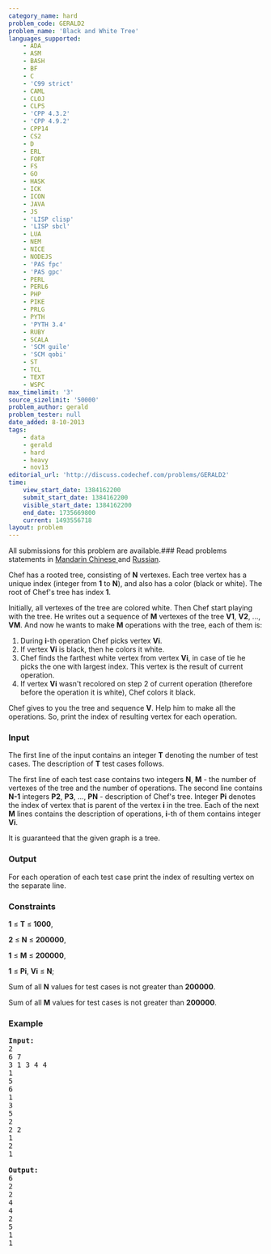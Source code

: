 ```yaml
---
category_name: hard
problem_code: GERALD2
problem_name: 'Black and White Tree'
languages_supported:
    - ADA
    - ASM
    - BASH
    - BF
    - C
    - 'C99 strict'
    - CAML
    - CLOJ
    - CLPS
    - 'CPP 4.3.2'
    - 'CPP 4.9.2'
    - CPP14
    - CS2
    - D
    - ERL
    - FORT
    - FS
    - GO
    - HASK
    - ICK
    - ICON
    - JAVA
    - JS
    - 'LISP clisp'
    - 'LISP sbcl'
    - LUA
    - NEM
    - NICE
    - NODEJS
    - 'PAS fpc'
    - 'PAS gpc'
    - PERL
    - PERL6
    - PHP
    - PIKE
    - PRLG
    - PYTH
    - 'PYTH 3.4'
    - RUBY
    - SCALA
    - 'SCM guile'
    - 'SCM qobi'
    - ST
    - TCL
    - TEXT
    - WSPC
max_timelimit: '3'
source_sizelimit: '50000'
problem_author: gerald
problem_tester: null
date_added: 8-10-2013
tags:
    - data
    - gerald
    - hard
    - heavy
    - nov13
editorial_url: 'http://discuss.codechef.com/problems/GERALD2'
time:
    view_start_date: 1384162200
    submit_start_date: 1384162200
    visible_start_date: 1384162200
    end_date: 1735669800
    current: 1493556718
layout: problem
---
```

All submissions for this problem are available.###  Read problems statements in [ Mandarin Chinese ](http://www.codechef.com/download/translated/NOV13/mandarin/GERALD2.pdf) and [ Russian](http://www.codechef.com/download/translated/NOV13/russian/GERALD2.PDF).

Chef has a rooted tree, consisting of **N** vertexes. Each tree vertex has a unique index (integer from **1** to **N**), and also has a color (black or white).
The root of Chef's tree has index **1**.

Initially, all vertexes of the tree are colored white. Then Chef start playing with the tree. He writes out a sequence of
**M** vertexes of the tree **V1**, **V2**, ..., **VM**. And now he wants to make **M** operations with the tree, each of them is:

1. During **i**-th operation Chef picks vertex **Vi**.
2. If vertex **Vi** is black, then he colors it white.
3. Chef finds the farthest white vertex from vertex **Vi**, in case of tie he picks the one with largest index. This vertex is the result of current operation.
4. If vertex **Vi** wasn't recolored on step 2 of current operation (therefore before the operation it is white), Chef colors it black.

Chef gives to you the tree and sequence **V**. Help him to make all the operations. So, print the index of resulting vertex for each operation.

### Input

The first line of the input contains an integer **T** denoting the number of test cases. The description of **T** test cases follows.

The first line of each test case contains two integers **N**, **M** - the number of vertexes of the tree and the number of operations.
The second line contains **N-1** integers **P2**, **P3**, ..., **PN** - description of Chef's tree.
Integer **Pi** denotes the index of vertex that is parent of the vertex **i** in the tree.
Each of the next **M** lines contains the description of operations, **i**-th of them contains integer **Vi**.

It is guaranteed that the given graph is a tree.

### Output

For each operation of each test case print the index of resulting vertex on the separate line.

### Constraints

**1** ≤ **T** ≤ **1000**,

**2** ≤ **N** ≤ **200000**,

**1** ≤ **M** ≤ **200000**,

**1** ≤ **Pi**, **Vi** ≤ **N**;

Sum of all **N** values for test cases is not greater than **200000**.

Sum of all **M** values for test cases is not greater than **200000**.

### Example

<pre><b>Input:</b>
2
6 7
3 1 3 4 4
1
5
6
1
3
5
2
2 2
1
2
1

<b>Output:</b>
6
2
2
4
4
2
5
1
1
</pre>